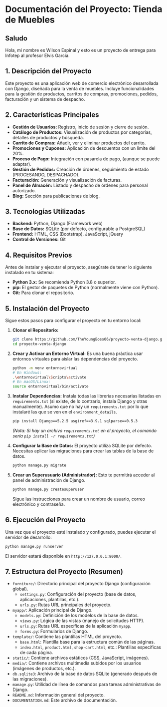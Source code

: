 # Documentación del Proyecto: Tienda de Muebles

## Saludo
Hola, mi nombre es Wilson Espinal y esto es un proyecto de entrega para Infotep al profesor Elvis Garcia.

## 1. Descripción del Proyecto
Este proyecto es una aplicación web de comercio electrónico desarrollada con Django, diseñada para la venta de muebles. Incluye funcionalidades para la gestión de productos, carritos de compras, promociones, pedidos, facturación y un sistema de despacho.

## 2. Características Principales
*   **Gestión de Usuarios:** Registro, inicio de sesión y cierre de sesión.
*   **Catálogo de Productos:** Visualización de productos por categorías, detalles de productos y búsqueda.
*   **Carrito de Compras:** Añadir, ver y eliminar productos del carrito.
*   **Promociones y Cupones:** Aplicación de descuentos con un límite del 20%.
*   **Proceso de Pago:** Integración con pasarela de pago, (aunque se puede adaptar).
*   **Gestión de Pedidos:** Creación de órdenes, seguimiento de estado (PROCESANDO, DESPACHADO).
*   **Facturación:** Generación y visualización de facturas.
*   **Panel de Almacén:** Listado y despacho de órdenes para personal autorizado.
*   **Blog:** Sección para publicaciones de blog.

## 3. Tecnologías Utilizadas
*   **Backend:** Python, Django (Framework web)
*   **Base de Datos:** SQLite (por defecto, configurable a PostgreSQL)
*   **Frontend:** HTML, CSS (Bootstrap), JavaScript, jQuery
*   **Control de Versiones:** Git

## 4. Requisitos Previos
Antes de instalar y ejecutar el proyecto, asegúrate de tener lo siguiente instalado en tu sistema:

*   **Python 3.x:** Se recomienda Python 3.8 o superior.
*   **pip:** El gestor de paquetes de Python (normalmente viene con Python).
*   **Git:** Para clonar el repositorio.

## 5. Instalación del Proyecto

Sigue estos pasos para configurar el proyecto en tu entorno local:

1.  **Clonar el Repositorio:**
    ```bash
    git clone https://github.com/TheYoungBoss06/proyecto-venta-django.git
    cd proyecto-venta-django
    ```

2.  **Crear y Activar un Entorno Virtual:**
    Es una buena práctica usar entornos virtuales para aislar las dependencias del proyecto.
    ```bash
    python -m venv entornovirtual
    # En Windows:
    .\entornovirtual\Scripts\activate
    # En macOS/Linux:
    source entornovirtual/bin/activate
    ```

3.  **Instalar Dependencias:**
    Instala todas las librerías necesarias listadas en `requirements.txt` (si existe, de lo contrario, instala Django y otras manualmente). Asumo que no hay un `requirements.txt` por lo que instalaré las que se ven en el `environment_details`.
    ```bash
    pip install Django==5.2.5 asgiref==3.9.1 sqlparse==0.5.3
    ```
    *(Nota: Si hay un archivo `requirements.txt` en el proyecto, el comando sería `pip install -r requirements.txt`)*

4.  **Configurar la Base de Datos:**
    El proyecto utiliza SQLite por defecto. Necesitas aplicar las migraciones para crear las tablas de la base de datos.
    ```bash
    python manage.py migrate
    ```

5.  **Crear un Superusuario (Administrador):**
    Esto te permitirá acceder al panel de administración de Django.
    ```bash
    python manage.py createsuperuser
    ```
    Sigue las instrucciones para crear un nombre de usuario, correo electrónico y contraseña.

## 6. Ejecución del Proyecto

Una vez que el proyecto esté instalado y configurado, puedes ejecutar el servidor de desarrollo:

```bash
python manage.py runserver
```

El servidor estará disponible en `http://127.0.0.1:8000/`.

## 7. Estructura del Proyecto (Resumen)

*   `furniture/`: Directorio principal del proyecto Django (configuración global).
    *   `settings.py`: Configuración del proyecto (base de datos, aplicaciones, plantillas, etc.).
    *   `urls.py`: Rutas URL principales del proyecto.
*   `myapp/`: Aplicación principal de Django.
    *   `models.py`: Definición de los modelos de la base de datos.
    *   `views.py`: Lógica de las vistas (manejo de solicitudes HTTP).
    *   `urls.py`: Rutas URL específicas de la aplicación `myapp`.
    *   `forms.py`: Formularios de Django.
*   `template/`: Contiene las plantillas HTML del proyecto.
    *   `base.html`: Plantilla base para la estructura común de las páginas.
    *   `index.html`, `product.html`, `shop-cart.html`, etc.: Plantillas específicas de cada página.
*   `static/`: Contiene archivos estáticos (CSS, JavaScript, imágenes).
*   `media/`: Contiene archivos multimedia subidos por los usuarios (imágenes de productos, etc.).
*   `db.sqlite3`: Archivo de la base de datos SQLite (generado después de las migraciones).
*   `manage.py`: Utilidad de línea de comandos para tareas administrativas de Django.
*   `README.md`: Información general del proyecto.
*   `DOCUMENTATION.md`: Este archivo de documentación.
